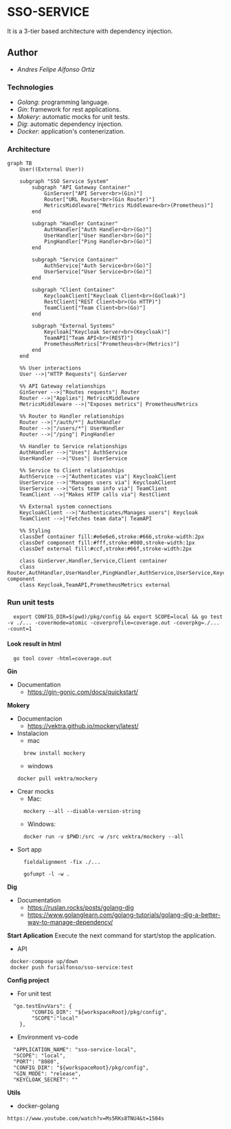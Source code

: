 # SSO-SERVICE

It is a 3-tier based architecture with dependency injection.

## Author
  - *Andres Felipe Alfonso Ortiz*

### Technologies
  - *Golang*: programming language.
  - *Gin*: framework for rest applications.
  - *Mokery*: automatic mocks for unit tests.
  - *Dig*: automatic dependency injection.
  - *Docker*: application's contenerization.

### Architecture
```mermaid
graph TB
    User((External User))

    subgraph "SSO Service System"
        subgraph "API Gateway Container"
            GinServer["API Server<br>(Gin)"]
            Router["URL Router<br>(Gin Router)"]
            MetricsMiddleware["Metrics Middleware<br>(Prometheus)"]
        end

        subgraph "Handler Container"
            AuthHandler["Auth Handler<br>(Go)"]
            UserHandler["User Handler<br>(Go)"]
            PingHandler["Ping Handler<br>(Go)"]
        end

        subgraph "Service Container"
            AuthService["Auth Service<br>(Go)"]
            UserService["User Service<br>(Go)"]
        end

        subgraph "Client Container"
            KeycloakClient["Keycloak Client<br>(GoCloak)"]
            RestClient["REST Client<br>(Go HTTP)"]
            TeamClient["Team Client<br>(Go)"]
        end

        subgraph "External Systems"
            Keycloak["Keycloak Server<br>(Keycloak)"]
            TeamAPI["Team API<br>(REST)"]
            PrometheusMetrics["Prometheus<br>(Metrics)"]
        end
    end

    %% User interactions
    User -->|"HTTP Requests"| GinServer

    %% API Gateway relationships
    GinServer -->|"Routes requests"| Router
    Router -->|"Applies"| MetricsMiddleware
    MetricsMiddleware -->|"Exposes metrics"| PrometheusMetrics

    %% Router to Handler relationships
    Router -->|"/auth/*"| AuthHandler
    Router -->|"/users/*"| UserHandler
    Router -->|"/ping"| PingHandler

    %% Handler to Service relationships
    AuthHandler -->|"Uses"| AuthService
    UserHandler -->|"Uses"| UserService

    %% Service to Client relationships
    AuthService -->|"Authenticates via"| KeycloakClient
    UserService -->|"Manages users via"| KeycloakClient
    UserService -->|"Gets team info via"| TeamClient
    TeamClient -->|"Makes HTTP calls via"| RestClient

    %% External system connections
    KeycloakClient -->|"Authenticates/Manages users"| Keycloak
    TeamClient -->|"Fetches team data"| TeamAPI

    %% Styling
    classDef container fill:#e6e6e6,stroke:#666,stroke-width:2px
    classDef component fill:#fff,stroke:#000,stroke-width:1px
    classDef external fill:#ccf,stroke:#66f,stroke-width:2px
    
    class GinServer,Handler,Service,Client container
    class Router,AuthHandler,UserHandler,PingHandler,AuthService,UserService,KeycloakClient,RestClient,TeamClient component
    class Keycloak,TeamAPI,PrometheusMetrics external
```

### Run unit tests
  ```
    export CONFIG_DIR=$(pwd)/pkg/config && export SCOPE=local && go test -v ./... -covermode=atomic -coverprofile=coverage.out -coverpkg=./... -count=1
  ```
  #### Look result in html
  ```
    go tool cover -html=coverage.out
  ```

**Gin**
  - Documentation
    - https://gin-gonic.com/docs/quickstart/

**Mokery**
  - Documentacion
    - https://vektra.github.io/mockery/latest/
  - Instalacion 
    - mac
    ```
      brew install mockery
    ```
    - windows
    ```
    docker pull vektra/mockery
    ```
  - Crear mocks
    - Mac:
    ```
      mockery --all --disable-version-string
    ```
    - Windows:
    ```
      docker run -v $PWD:/src -w /src vektra/mockery --all
    ```
  - Sort app
    ```
      fieldalignment -fix ./...
    ```
    ```
      gofumpt -l -w .
    ```
  
**Dig**
  - Documentation
    - https://ruslan.rocks/posts/golang-dig
    - https://www.golanglearn.com/golang-tutorials/golang-dig-a-better-way-to-manage-dependency/

**Start Aplication**
  Execute the next command for start/stop the application.
  - API
   ```
    docker-compose up/down 
    docker push furialfonso/sso-service:test
  ```
**Config project**
  - For unit test
  ```
    "go.testEnvVars": {
          "CONFIG_DIR": "${workspaceRoot}/pkg/config",
          "SCOPE":"local"
      },
  ```
  - Environment vs-code
  ```
    "APPLICATION_NAME": "sso-service-local",
    "SCOPE": "local",
    "PORT": "8080",
    "CONFIG_DIR": "${workspaceRoot}/pkg/config",
    "GIN_MODE": "release",
    "KEYCLOAK_SECRET": ""
  ```

**Utils**
- docker-golang
```
https://www.youtube.com/watch?v=Ms5RKs8TNU4&t=1504s
```